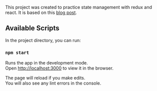 This project was created to practice state management with redux and react.
It is based on this [blog post](https://medium.com/dailyjs/comparison-of-state-management-solutions-for-react-2161a0b4af7b#targetText=React%20includes%20several%20ways%20of,way%20a%20component%20is%20rendered).

## Available Scripts

In the project directory, you can run:

### `npm start`

Runs the app in the development mode.<br>
Open [http://localhost:3000](http://localhost:3000) to view it in the browser.

The page will reload if you make edits.<br>
You will also see any lint errors in the console.
